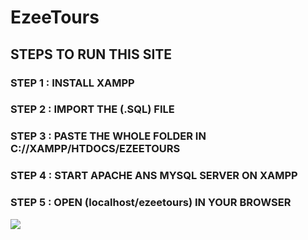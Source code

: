 # EzeeTours

## STEPS TO RUN THIS SITE
### STEP 1 : INSTALL XAMPP
### STEP 2 : IMPORT THE (.SQL) FILE
### STEP 3 : PASTE THE WHOLE FOLDER IN C://XAMPP/HTDOCS/EZEETOURS
### STEP 4 : START APACHE ANS MYSQL SERVER ON XAMPP
### STEP 5 : OPEN (localhost/ezeetours) IN YOUR BROWSER

<img src="https://lh3.googleusercontent.com/u/0/drive-viewer/AITFw-wjdSMZwHWNm6bIx7QHA_EtgWgc_-LSd8EZjRybnYeOLcKHpHxsJeIbv3UjhFmtHtGueFfdY2qNufjitygv-WLX8sqBCA=w1920-h892">
